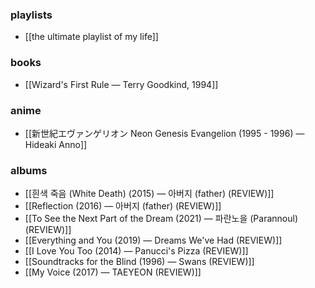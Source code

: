 ### playlists
- [[the ultimate playlist of my life]] 

### books
- [[Wizard's First Rule — Terry Goodkind, 1994]] 
### anime
- [[新世紀エヴァンゲリオン Neon Genesis Evangelion (1995 - 1996) — Hideaki Anno]]
### albums
- [[흰색 죽음 (White Death) (2015) — 아버지 (father) (REVIEW)]]
- [[Reflection (2016) — 아버지 (father) (REVIEW)]]
- [[To See the Next Part of the Dream (2021) — 파란노을 (Parannoul) (REVIEW)]]
- [[Everything and You (2019) — Dreams We've Had (REVIEW)]]
- [[I Love You Too (2014) — Panucci's Pizza (REVIEW)]]
- [[Soundtracks for the Blind (1996) — Swans (REVIEW)]]
- [[My Voice (2017) — TAEYEON (REVIEW)]]